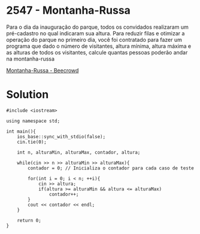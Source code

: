 # 2547 - Montanha-Russa

Para o dia da inauguração do parque, todos os convidados realizaram um pré-cadastro no qual indicaram sua altura. Para reduzir filas e otimizar a operação do parque no primeiro dia, você foi contratado para fazer um programa que dado o número de visitantes, altura mínima, altura máxima e as alturas de todos os visitantes, calcule quantas pessoas poderão andar na montanha-russa

[Montanha-Russa - Beecrowd](https://judge.beecrowd.com/pt/problems/view/2547) 

# Solution

```
#include <iostream>

using namespace std;

int main(){
    ios_base::sync_with_stdio(false);
    cin.tie(0);
    
    int n, alturaMin, alturaMax, contador, altura;
    
    while(cin >> n >> alturaMin >> alturaMax){
        contador = 0; // Inicializa o contador para cada caso de teste
        
        for(int i = 0; i < n; ++i){
            cin >> altura;
            if(altura >= alturaMin && altura <= alturaMax)
                contador++;
        }
        cout << contador << endl;
    }

    return 0;
}
```
